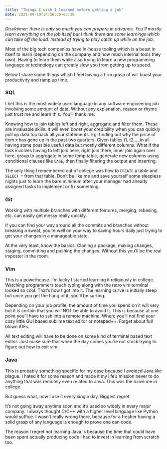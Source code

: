 ```yaml
---
title: "Things I wish I learned before getting a job"
date: 2021-09-19T14:36:20+05:30
---
```


*Disclaimer: there is only so much you can prepare in advance. You’ll mostly learn everything on the job itself but I think there are some learnings which can take off the load. Instead of trying to play catch up while on the job.*

Most of the big tech companies have in-house tooling which is a beast in itself to learn (depending on the company and how much internal tools they own). Having to learn them while also trying to learn a new programming language or technology can greatly slow you from getting up to speed.

Below I share some things which I feel having a firm grasp of will boost your productivity and ramp up time.

### SQL
I bet this is the most widely used language in any software engineering job involving some amount of data. Without any explanation, reason or rhyme just trust me and learn this. You’ll thank me.

Knowing how to join tables left and right, aggregate and filter them. These are invaluable skills. It will even boost your credibility when you can quickly pull up data top back all your statements. Eg: finding out why the price of item x has gone up in the past two quarters. Given tables t1, t2,…,tn all having some possible useful data but mostly different columns. What if the task involves having to left join here, right join there, inner join again over here, group to aggregate in some temp table, generate new columns using conditional clauses like `CASE`, then finally filtering the output and inserting.

The only thing I remembered out of college was how to `CREATE` a table and `SELECT *` from that table. Don’t be like me and save yourself some sleepless nights just to learn the bare minimum after your manager had already assigned tasks to implement or fix something.

### Git
Working with multiple branches with different features, merging, rebasing, etc. can easily get messy really quickly.

If you can find your way around all the commits and branches without breaking a sweat, you’re well on your way to saving hours daily just trying to get your changes in a manageable state.

At the very least, know the basics. Cloning a package, making changes, staging, committing and pushing the changes. Without this you’ll be the real imposter in the room.

### Vim
This is a powerhouse. I’m lucky I started learning it religiously in college. Watching programmers touch typing along with the retro vim terminal looked so cool. That’s how I got into it. The learning curve is initially steep but once you get the hang of it, you’ll be surfing.

Depending on your job profile, the amount of time you spend on it will very but it is certain that you will NOT be able to avoid it. This is because at one point you’ll have to ssh into a remote machine. Where you’ll not find your cozy little GUI based sublime text editor or notepad++. Forget about full blown IDEs.

All text editing will have to be done on some kind of terminal based text editor. Just make sure that when the day comes you’re not stuck trying to figure out how to exit vim.

### Java
This is probably something specific for my case because I avoided Java like plague. I hated it for some reason and made it my life’s mission never to do anything that was remotely even related to Java. This was the naive me in college.

But guess what, now I use it every single day. Biggest regret.

It’s not going away anytime soon and it’s used so widely in every major company. I always thought C/C++ with a higher level language like Python would suffice. I wasn’t really wrong there, because for a fresher having a solid grasp of any language is enough to prove one can code.

The reason I regret not learning Java is because the time that could have been spent actually producing code I had to invest in learning from scratch too.
